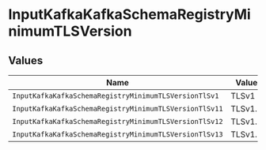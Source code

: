 # InputKafkaKafkaSchemaRegistryMinimumTLSVersion


## Values

| Name                                                   | Value                                                  |
| ------------------------------------------------------ | ------------------------------------------------------ |
| `InputKafkaKafkaSchemaRegistryMinimumTLSVersionTlSv1`  | TLSv1                                                  |
| `InputKafkaKafkaSchemaRegistryMinimumTLSVersionTlSv11` | TLSv1.1                                                |
| `InputKafkaKafkaSchemaRegistryMinimumTLSVersionTlSv12` | TLSv1.2                                                |
| `InputKafkaKafkaSchemaRegistryMinimumTLSVersionTlSv13` | TLSv1.3                                                |